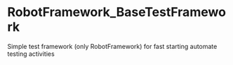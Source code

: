 # RobotFramework_BaseTestFramework
Simple test framework (only RobotFramework) for fast starting automate testing activities 
